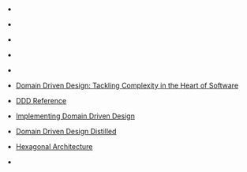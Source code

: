 - [](http://www.reactivemanifesto.org/)
- [](https://www.lightbend.com/reactive-programming-versus-reactive-systems?_ga=2.95021148.1309651773.1595658449-1164362308.1593764653)
- [](https://info.lightbend.com/COLL-20XX-Going-Reactive-2016-Survey-Report_LP.html?_ga=2.70812112.1309651773.1595658449-1164362308.1593764653)
- [](https://www.lightbend.com/blog/understand-reactive-architecture-design-and-programming-in-less-than-12-minutes?_ga=2.70812112.1309651773.1595658449-1164362308.1593764653)
- [](http://doc.akka.io/docs/akka/current/scala/guide/actors-intro.html?_ga=2.70812112.1309651773.1595658449-1164362308.1593764653)

- [Domain Driven Design: Tackling Complexity in the Heart of Software](https://domainlanguage.com/ddd)
- [DDD Reference](http://domainlanguage.com/ddd/reference/)
- [Implementing Domain Driven Design](https://vaughnvernon.co/?page_id=168#iddd)
- [Domain Driven Design Distilled](https://vaughnvernon.co/?page_id=168#distilled)
- [Hexagonal Architecture](http://alistair.cockburn.us/Hexagonal+architecture)
 
- []()
